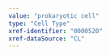 ```yaml
---
value: "prokaryotic cell"
type: "Cell Type"
xref-identifier: "0000520"
xref-dataSource: "CL"
---
```

